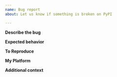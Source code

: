```yaml
---
name: Bug report
about: Let us know if something is broken on PyPI

---
```


<!--
    NOTE: this is for problems with PyPI itself, not with the projects hosted
    there. If you are having an issue with a specific package, you should
    reach out to the maintainers of that project directly instead.
-->

**Describe the bug**
<!-- A clear and concise description the bug -->

**Expected behavior**
<!-- A clear and concise description of what you expected to happen -->

**To Reproduce**
<!-- Steps to reproduce the bug, or a link to PyPI where the bug is visible -->

**My Platform**
<!--
Any details about your specific platform:
* If the problem is in the browser, what browser, version, and OS?
* If the problem is with a command-line tool, what version of that tool?
-->

**Additional context**
<!-- Add any other context, links, etc. about the feature here. -->
